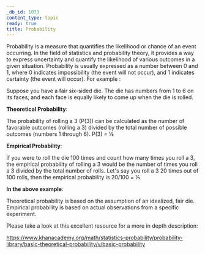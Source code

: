 ```yaml
---
_db_id: 1073
content_type: topic
ready: true
title: Probability
---
```


Probability is a measure that quantifies the likelihood or chance of an event occurring. In the field of statistics and probability theory, it provides a way to express uncertainty and quantify the likelihood of various outcomes in a given situation. Probability is usually expressed as a number between 0 and 1, where 0 indicates impossibility (the event will not occur), and 1 indicates certainty (the event will occur). For example :

Suppose you have a fair six-sided die. The die has numbers from 1 to 6 on its faces, and each face is equally likely to come up when the die is rolled.

**Theoretical Probability**:

The probability of rolling a 3 (P(3)) can be calculated as the number of favorable outcomes (rolling a 3) divided by the total number of possible outcomes (numbers 1 through 6).
P(3) = ⅙

**Empirical Probability**:

If you were to roll the die 100 times and count how many times you roll a 3, the empirical probability of rolling a 3 would be the number of times you roll a 3 divided by the total number of rolls.
Let's say you roll a 3 20 times out of 100 rolls, then the empirical probability is 20/100 = ⅕

**In the above example**:

Theoretical probability is based on the assumption of an idealized, fair die.
Empirical probability is based on actual observations from a specific experiment.

Please take a look at this excellent resource for a more in depth description:

https://www.khanacademy.org/math/statistics-probability/probability-library/basic-theoretical-probability/v/basic-probability